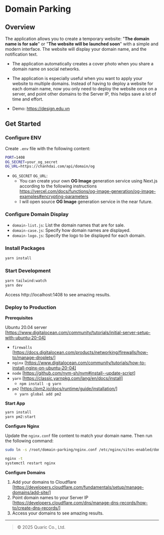 # Domain Parking

## Overview

The application allows you to create a temporary website: "**The domain name is for sale**" or "**The website will be launched soon**" with a simple and modern interface. The website will display your domain name, and the notification text.

- The application automatically creates a cover photo when you share a domain name on social networks.

- The application is especially useful when you want to apply your website to multiple domains. Instead of having to deploy a website for each domain name, now you only need to deploy the website once on a server, and point other domains to the Server IP, this helps save a lot of time and effort.

- Demo: https://design.edu.vn

## Get Started

### Configure ENV

Create `.env` file with the following content:

```bash
PORT=1408
OG_SECRET=your_og_secret
OG_URL=https://chanhdai.com/api/domain/og
```

- `OG_SECRET` `OG_URL`:
  - You can create your own **OG Image** generation service using Next.js according to the following instructions https://vercel.com/docs/functions/og-image-generation/og-image-examples#encrypting-parameters
  - I will open source **OG Image** generation service in the near future.

### Configure Domain Display

- `domain-list.js`: List the domain names that are for sale.
- `domain-case.js`: Specify how domain names are displayed.
- `domain-logo.js`: Specify the logo to be displayed for each domain.

### Install Packages

```bash
yarn install
```

### Start Development

```bash
yarn tailwind:watch
yarn dev
```

Access http://localhost:1408 to see amazing results.

### Deploy to Production

**Prerequisites**

Ubuntu 20.04 server [https://www.digitalocean.com/community/tutorials/initial-server-setup-with-ubuntu-20-04]

- `firewalls` [https://docs.digitalocean.com/products/networking/firewalls/how-to/manage-droplets/]
- `nginx` [https://www.digitalocean.com/community/tutorials/how-to-install-nginx-on-ubuntu-20-04]
- `node` [https://github.com/nvm-sh/nvm#install--update-script]
- `yarn` [https://classic.yarnpkg.com/lang/en/docs/install]
  - `npm install -g yarn`
- `pm2` [https://pm2.io/docs/runtime/guide/installation/]
  - `yarn global add pm2`

**Start App**

```bash
yarn install
yarn pm2:start
```

**Configure Nginx**

Update the `nginx.conf` file content to match your domain name. Then run the following command:

```bash
sudo ln -s /root/domain-parking/nginx.conf /etc/nginx/sites-enabled/domain-parking

nginx -t
systemctl restart nginx
```

**Configure Domains**

1. Add your domains to Cloudflare [https://developers.cloudflare.com/fundamentals/setup/manage-domains/add-site/]
2. Point domain names to your Server IP [https://developers.cloudflare.com/dns/manage-dns-records/how-to/create-dns-records/]
3. Access your domains to see amazing results.

---

> © 2025 Quaric Co., Ltd.
